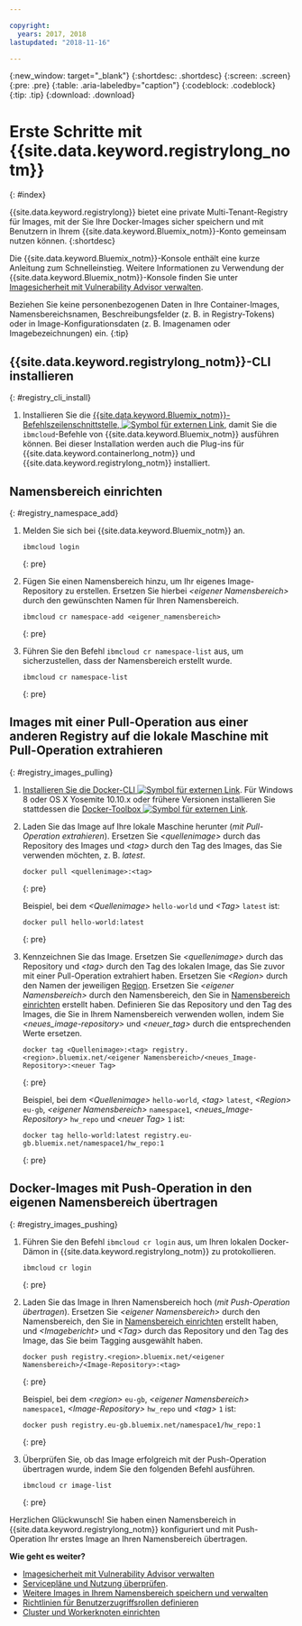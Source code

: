 ```yaml
---

copyright:
  years: 2017, 2018
lastupdated: "2018-11-16"

---
```


{:new_window: target="_blank"}
{:shortdesc: .shortdesc}
{:screen: .screen}
{:pre: .pre}
{:table: .aria-labeledby="caption"}
{:codeblock: .codeblock}
{:tip: .tip}
{:download: .download}

# Erste Schritte mit {{site.data.keyword.registrylong_notm}}
{: #index}

{{site.data.keyword.registrylong}} bietet eine private Multi-Tenant-Registry für Images, mit der Sie Ihre Docker-Images sicher speichern und mit Benutzern in Ihrem {{site.data.keyword.Bluemix_notm}}-Konto gemeinsam nutzen können.
{:shortdesc}

Die {{site.data.keyword.Bluemix_notm}}-Konsole enthält eine kurze Anleitung zum Schnelleinstieg. Weitere Informationen zu Verwendung der {{site.data.keyword.Bluemix_notm}}-Konsole finden Sie unter [Imagesicherheit mit Vulnerability Advisor verwalten](/docs/services/va/va_index.html).

Beziehen Sie keine personenbezogenen Daten in Ihre Container-Images, Namensbereichsnamen, Beschreibungsfelder (z. B. in Registry-Tokens) oder in Image-Konfigurationsdaten (z. B. Imagenamen oder Imagebezeichnungen) ein.
{:tip}

## {{site.data.keyword.registrylong_notm}}-CLI installieren
{: #registry_cli_install}

1. Installieren Sie die [{{site.data.keyword.Bluemix_notm}}-Befehlszeilenschnittstelle, ![Symbol für externen Link](../../icons/launch-glyph.svg "Symbol für externen Link")](http://clis.ng.bluemix.net/ui/home.html), damit Sie die `ibmcloud`-Befehle von {{site.data.keyword.Bluemix_notm}} ausführen können. Bei dieser Installation werden auch die Plug-ins für {{site.data.keyword.containerlong_notm}} und {{site.data.keyword.registrylong_notm}} installiert.

## Namensbereich einrichten
{: #registry_namespace_add}

1. Melden Sie sich bei {{site.data.keyword.Bluemix_notm}} an.

   ```
   ibmcloud login
   ```
   {: pre}

2. Fügen Sie einen Namensbereich hinzu, um Ihr eigenes Image-Repository zu erstellen. Ersetzen Sie hierbei _&lt;eigener Namensbereich&gt;_ durch den gewünschten Namen für Ihren Namensbereich.

   ```
   ibmcloud cr namespace-add <eigener_namensbereich>
   ```
   {: pre}

3. Führen Sie den Befehl `ibmcloud cr namespace-list` aus, um sicherzustellen, dass der Namensbereich erstellt wurde.

   ```
   ibmcloud cr namespace-list
   ```
   {: pre}

## Images mit einer Pull-Operation aus einer anderen Registry auf die lokale Maschine mit Pull-Operation extrahieren
{: #registry_images_pulling}

1. [Installieren Sie die Docker-CLI ![Symbol für externen Link](../../icons/launch-glyph.svg "Symbol für externen Link")](https://www.docker.com/community-edition#/download). Für Windows 8 oder OS X Yosemite 10.10.x oder frühere Versionen installieren Sie stattdessen die [Docker-Toolbox ![Symbol für externen Link](../../icons/launch-glyph.svg "Symbol für externen Link")](https://docs.docker.com/toolbox/).

2. Laden Sie das Image auf Ihre lokale Maschine herunter (_mit Pull-Operation extrahieren_). Ersetzen Sie _&lt;quellenimage&gt;_ durch das Repository des Images und _&lt;tag&gt;_ durch den Tag des Images, das Sie verwenden möchten, z. B. _latest_.

   ```
   docker pull <quellenimage>:<tag>
   ```
   {: pre}

   Beispiel, bei dem _&lt;Quellenimage&gt;_ `hello-world` und _&lt;Tag&gt;_ `latest` ist:

   ```
   docker pull hello-world:latest
   ```
   {: pre}

3. Kennzeichnen Sie das Image. Ersetzen Sie _&lt;quellenimage&gt;_ durch das Repository und _&lt;tag&gt;_ durch den Tag des lokalen Image, das Sie zuvor mit einer Pull-Operation extrahiert haben. Ersetzen Sie _&lt;Region&gt;_ durch den Namen der jeweiligen [Region](registry_overview.html#registry_regions). Ersetzen Sie _&lt;eigener Namensbereich&gt;_ durch den Namensbereich, den Sie in [Namensbereich einrichten](index.html#registry_namespace_add) erstellt haben. Definieren Sie das Repository und den Tag des Images, die Sie in Ihrem Namensbereich verwenden wollen, indem Sie _&lt;neues_image-repository&gt;_ und _&lt;neuer_tag&gt;_ durch die entsprechenden Werte ersetzen.

   ```
   docker tag <Quellenimage>:<tag> registry.<region>.bluemix.net/<eigener Namensbereich>/<neues_Image-Repository>:<neuer Tag>
   ```
   {: pre}

   Beispiel, bei dem _&lt;Quellenimage&gt;_ `hello-world`, _&lt;tag&gt;_ `latest`, _&lt;Region&gt;_ `eu-gb`, _&lt;eigener Namensbereich&gt;_ `namespace1`, _&lt;neues_Image-Repository&gt;_ `hw_repo` und _&lt;neuer Tag&gt;_ `1` ist:

   ```
   docker tag hello-world:latest registry.eu-gb.bluemix.net/namespace1/hw_repo:1
   ```
   {: pre}

## Docker-Images mit Push-Operation in den eigenen Namensbereich übertragen
{: #registry_images_pushing}

1. Führen Sie den Befehl `ibmcloud cr login` aus, um Ihren lokalen Docker-Dämon in {{site.data.keyword.registrylong_notm}} zu protokollieren.

   ```
   ibmcloud cr login
   ```
   {: pre}

2. Laden Sie das Image in Ihren Namensbereich hoch (_mit Push-Operation übertragen_). Ersetzen Sie _&lt;eigener Namensbereich&gt;_ durch den Namensbereich,  den Sie in [Namensbereich einrichten](index.html#registry_namespace_add) erstellt haben, und _&lt;Imagebericht&gt;_ und _&lt;Tag&gt;_ durch das Repository und den Tag des Image, das Sie beim Tagging ausgewählt haben.

   ```
   docker push registry.<region>.bluemix.net/<eigener Namensbereich>/<Image-Repository>:<tag>
   ```
   {: pre}

   Beispiel, bei dem _&lt;region&gt;_ `eu-gb`, _&lt;eigener Namensbereich&gt;_ `namespace1`, _&lt;Image-Repository&gt;_ `hw_repo` und _&lt;tag&gt;_ `1` ist:

   ```
   docker push registry.eu-gb.bluemix.net/namespace1/hw_repo:1
   ```
   {: pre}

3. Überprüfen Sie, ob das Image erfolgreich mit der Push-Operation übertragen wurde, indem Sie den folgenden Befehl ausführen.

   ```
   ibmcloud cr image-list
   ```
   {: pre}

Herzlichen Glückwunsch! Sie haben einen Namensbereich in {{site.data.keyword.registrylong_notm}} konfiguriert und mit Push-Operation Ihr erstes Image an Ihren Namensbereich übertragen.

**Wie geht es weiter?**

- [Imagesicherheit mit Vulnerability Advisor verwalten](../va/va_index.html)
- [Servicepläne und Nutzung überprüfen](registry_overview.html#registry_plans).
- [Weitere Images in Ihrem Namensbereich speichern und verwalten](registry_images_.html)
- [Richtlinien für Benutzerzugriffsrollen definieren](/docs/services/Registry/registry_users.html#user)
- [Cluster und Workerknoten einrichten](/docs/containers/cs_clusters.html#clusters)
